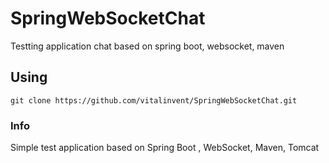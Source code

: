 # SpringWebSocketChat

Testting application chat based on spring boot, websocket, maven

## Using
 
    git clone https://github.com/vitalinvent/SpringWebSocketChat.git
    
### Info 

Simple test application based on Spring Boot , WebSocket, Maven, Tomcat  
